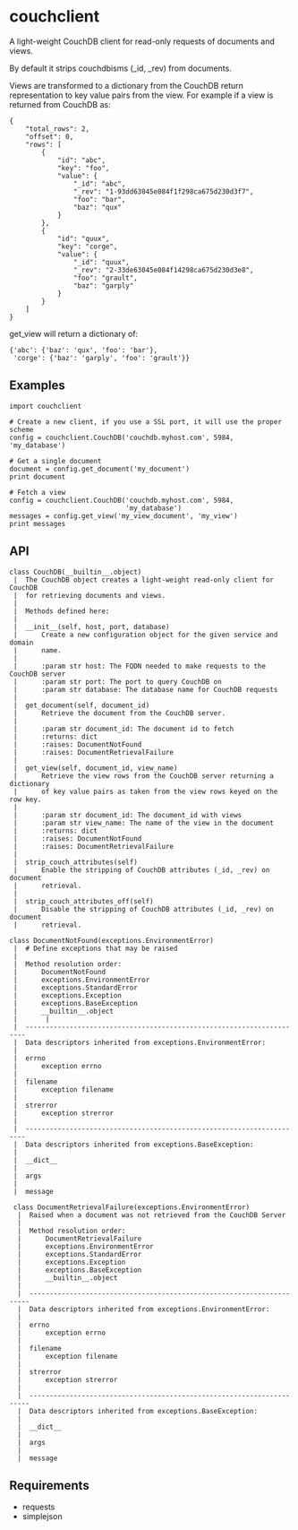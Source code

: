 couchclient
===========
A light-weight CouchDB client for read-only requests of documents and views.

By default it strips couchdbisms (_id, _rev) from documents.

Views are transformed to a dictionary from the CouchDB return representation to
key value pairs from the view. For example if a view is returned from CouchDB as:

    {
        "total_rows": 2,
        "offset": 0,
        "rows": [
            {
                "id": "abc",
                "key": "foo",
                "value": {
                    "_id": "abc",
                    "_rev": "1-93dd63045e084f1f298ca675d230d3f7",
                    "foo": "bar",
                    "baz": "qux"
                }
            },
            {
                "id": "quux",
                "key": "corge",
                "value": {
                    "_id": "quux",
                    "_rev": "2-33de63045e084f14298ca675d230d3e8",
                    "foo": "grault",
                    "baz": "garply"
                }
            }
        ]
    }

get_view will return a dictionary of:

    {'abc': {'baz': 'qux', 'foo': 'bar'},
     'corge': {'baz': 'garply', 'foo': 'grault'}}

Examples
--------

    import couchclient

    # Create a new client, if you use a SSL port, it will use the proper scheme
    config = couchclient.CouchDB('couchdb.myhost.com', 5984, 'my_database')

    # Get a single document
    document = config.get_document('my_document')
    print document

    # Fetch a view
    config = couchclient.CouchDB('couchdb.myhost.com', 5984,
                                 'my_database')
    messages = config.get_view('my_view_document', 'my_view')
    print messages

API
---

    class CouchDB(__builtin__.object)
     |  The CouchDB object creates a light-weight read-only client for CouchDB
     |  for retrieving documents and views.
     |
     |  Methods defined here:
     |
     |  __init__(self, host, port, database)
     |      Create a new configuration object for the given service and domain
     |      name.
     |
     |      :param str host: The FQDN needed to make requests to the CouchDB server
     |      :param str port: The port to query CouchDB on
     |      :param str database: The database name for CouchDB requests
     |
     |  get_document(self, document_id)
     |      Retrieve the document from the CouchDB server.
     |
     |      :param str document_id: The document id to fetch
     |      :returns: dict
     |      :raises: DocumentNotFound
     |      :raises: DocumentRetrievalFailure
     |
     |  get_view(self, document_id, view_name)
     |      Retrieve the view rows from the CouchDB server returning a dictionary
     |      of key value pairs as taken from the view rows keyed on the row key.
     |
     |      :param str document_id: The document_id with views
     |      :param str view_name: The name of the view in the document
     |      :returns: dict
     |      :raises: DocumentNotFound
     |      :raises: DocumentRetrievalFailure
     |
     |  strip_couch_attributes(self)
     |      Enable the stripping of CouchDB attributes (_id, _rev) on document
     |      retrieval.
     |
     |  strip_couch_attributes_off(self)
     |      Disable the stripping of CouchDB attributes (_id, _rev) on document
     |      retrieval.

    class DocumentNotFound(exceptions.EnvironmentError)
     |  # Define exceptions that may be raised
     |
     |  Method resolution order:
     |      DocumentNotFound
     |      exceptions.EnvironmentError
     |      exceptions.StandardError
     |      exceptions.Exception
     |      exceptions.BaseException
     |      __builtin__.object
     |       |
     |  ----------------------------------------------------------------------
     |  Data descriptors inherited from exceptions.EnvironmentError:
     |
     |  errno
     |      exception errno
     |
     |  filename
     |      exception filename
     |
     |  strerror
     |      exception strerror
     |
     |  ----------------------------------------------------------------------
     |  Data descriptors inherited from exceptions.BaseException:
     |
     |  __dict__
     |
     |  args
     |
     |  message

     class DocumentRetrievalFailure(exceptions.EnvironmentError)
      |  Raised when a document was not retrieved from the CouchDB Server
      |
      |  Method resolution order:
      |      DocumentRetrievalFailure
      |      exceptions.EnvironmentError
      |      exceptions.StandardError
      |      exceptions.Exception
      |      exceptions.BaseException
      |      __builtin__.object
      |
      |  ----------------------------------------------------------------------
      |  Data descriptors inherited from exceptions.EnvironmentError:
      |
      |  errno
      |      exception errno
      |
      |  filename
      |      exception filename
      |
      |  strerror
      |      exception strerror
      |
      |  ----------------------------------------------------------------------
      |  Data descriptors inherited from exceptions.BaseException:
      |
      |  __dict__
      |
      |  args
      |
      |  message

Requirements
------------
- requests
- simplejson
